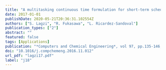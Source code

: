 ```yaml
---
title: "A multitasking continuous time formulation for short-term scheduling of operations in multipurpose plants"
date: 2017-01-01
publishDate: 2020-05-21T20:36:31.102554Z
authors: ["S. Lagzi", "R. Fukasawa", "L. Ricardez-Sandoval"]
publication_types: ["2"]
abstract: ""
featured: false
tags: [Applications]
publication: "*Computers and Chemical Engineering*, vol 97, pp.135-146, 2017" 
doi: "10.1016/j.compchemeng.2016.11.012"
url_pdf: "lagzi17.pdf"
label: "j18"
---
```


